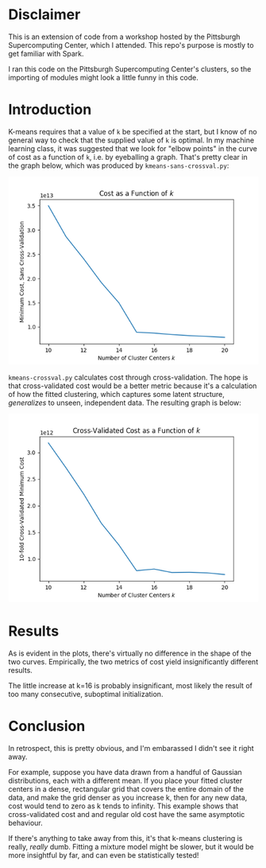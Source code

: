 # Disclaimer

This is an extension of code from a workshop hosted by the Pittsburgh Supercomputing Center, which I attended. This repo's purpose is mostly to get familiar with Spark.

I ran this code on the Pittsburgh Supercomputing Center's clusters, so the importing of modules might look a little funny in this code.

# Introduction 

K-means requires that a value of `k` be specified at the start, but I know of no general way to check that the supplied value of `k` is optimal. In my machine learning class, it was suggested that we look for "elbow points" in the curve of cost as a function of `k`, i.e. by eyeballing a graph. That's pretty clear in the graph below, which was produced by `kmeans-sans-crossval.py`:

![curve](kmeans-sans-crossval.png)

`kmeans-crossval.py` calculates cost through cross-validation. The hope is that cross-validated cost would be a better metric because it's a calculation of how the fitted clustering, which captures some latent structure, *generalizes* to unseen, independent data. The resulting graph is below:

![curve](kmeans-crossval.png)

# Results

As is evident in the plots, there's virtually no difference in the shape of the two curves. Empirically, the two metrics of cost yield insignificantly different results. 

The little increase at k=16 is probably insignificant, most likely the result of too many consecutive, suboptimal initialization.

# Conclusion

In retrospect, this is pretty obvious, and I'm embarassed I didn't see it right away. 

For example, suppose you have data drawn from a handful of Gaussian distributions, each with a different mean. If you place your fitted cluster centers in a dense, rectangular grid that covers the entire domain of the data, and make the grid denser as you increase k, then for any new data, cost would tend to zero as k tends to infinity. This example shows that cross-validated cost and and regular old cost have the same asymptotic behaviour.

If there's anything to take away from this, it's that k-means clustering is really, *really* dumb. Fitting a mixture model might be slower, but it would be more insightful by far, and can even be statistically tested!
